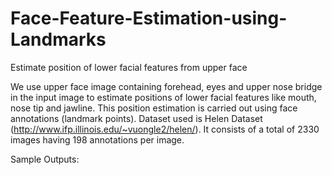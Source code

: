 # Face-Feature-Estimation-using-Landmarks
Estimate position of lower facial features from upper face

We use upper face image containing forehead, eyes and upper nose bridge in the input image to estimate positions of lower facial features like mouth, nose tip and jawline.
This position estimation is carried out using face annotations (landmark points).
Dataset used is Helen Dataset (http://www.ifp.illinois.edu/~vuongle2/helen/). It consists of a total of 2330 images having 198 annotations per image. 

Sample Outputs:


